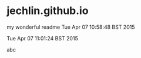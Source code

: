 jechlin.github.io
=================
my wonderful readme
Tue Apr 07 10:58:48 BST 2015

Tue Apr 07 11:01:24 BST 2015

abc
